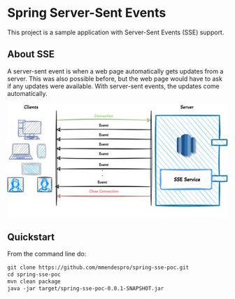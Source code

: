# Spring Server-Sent Events

This project is a sample application with Server-Sent Events (SSE) support.

## About SSE
A server-sent event is when a web page automatically gets updates from a server. This was also possible before, but the web page would have to ask if any updates were available. With server-sent events, the updates come automatically.

![sse](./img/sse.png)

## Quickstart

From the command line do:

```
git clone https://github.com/mmendespro/spring-sse-poc.git
cd spring-sse-poc
mvn clean package
java -jar target/spring-sse-poc-0.0.1-SNAPSHOT.jar
```